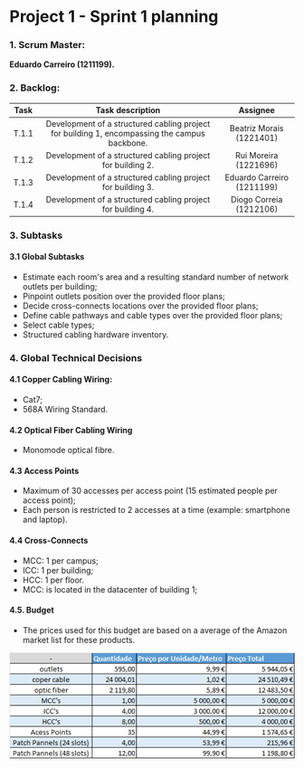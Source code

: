 # Project 1 - Sprint 1 planning #

### 1. Scrum Master: ###
**Eduardo Carreiro (1211199).**

### 2. Backlog: ###

| Task  |                                       Task description                                        |          Assignee          |
|:-----:|:---------------------------------------------------------------------------------------------:|:--------------------------:|
| T.1.1 | Development of a structured cabling project for building 1, encompassing the campus backbone. |  Beatriz Morais (1221401)  |
| T.1.2 |                  Development of a structured cabling project for building 2.                  |   Rui Moreira (1221696)    |
| T.1.3 |                  Development of a structured cabling project for building 3.                  | Eduardo Carreiro (1211199) |
| T.1.4 |                  Development of a structured cabling project for building 4.                  |  Diogo Correia (1212106)   |

### 3. Subtasks ###
#### 3.1 Global Subtasks ####

- Estimate each room's area and a resulting standard number of network outlets per building;
- Pinpoint outlets position over the provided floor plans;
- Decide cross-connects locations over the provided floor plans;
- Define cable pathways and cable types over the provided floor plans;
- Select cable types;
- Structured cabling hardware inventory.

### 4. Global Technical Decisions ###

#### 4.1 Copper Cabling Wiring: ####
- Cat7;
- 568A Wiring Standard.

#### 4.2 Optical Fiber Cabling Wiring ####
- Monomode optical fibre.

#### 4.3 Access Points ####
- Maximum of 30 accesses per access point (15 estimated people per access point);
- Each person is restricted to 2 accesses at a time (example: smartphone and laptop).

#### 4.4 Cross-Connects ####
- MCC: 1 per campus;
- ICC: 1 per building;
- HCC: 1 per floor.
- MCC: is located in the datacenter of building 1;

#### 4.5. Budget ####
- The prices used for this budget are based on a average of the Amazon market list for these products.

![budget.png](budget.png)


